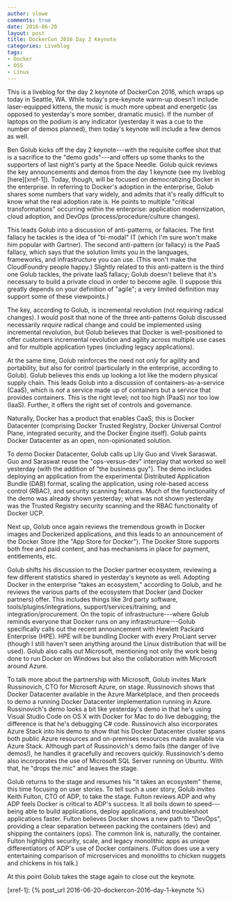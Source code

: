 ```yaml
---
author: slowe
comments: true
date: 2016-06-20
layout: post
title: DockerCon 2016 Day 2 Keynote
categories: Liveblog
tags:
- Docker
- OSS
- Linux
---
```


This is a liveblog for the day 2 keynote of DockerCon 2016, which wraps up today in Seattle, WA. While today's pre-keynote warm-up doesn't include laser-equipped kittens, the music is much more upbeat and energetic (as opposed to yesterday's more somber, dramatic music). If the number of laptops on the podium is any indicator (yesterday it was a cue to the number of demos planned), then today's keynote will include a few demos as well.

Ben Golub kicks off the day 2 keynote---with the requisite coffee shot that is a sacrifice to the "demo gods"---and offers up some thanks to the supporters of last night's party at the Space Needle. Golub quick reviews the key announcements and demos from the day 1 keynote (see my liveblog [here][xref-1]). Today, though, will be focused on democratizing Docker in the enterprise. In referring to Docker's adoption in the enterprise, Golub shares some numbers that vary widely, and admits that it's really difficult to know what the real adoption rate is. He points to multiple "critical transformations" occurring within the enterprise: application modernization, cloud adoption, and DevOps (process/procedure/culture changes).

This leads Golub into a discussion of anti-patterns, or fallacies. The first fallacy he tackles is the idea of "bi-modal" IT (which I'm sure won't make him popular with Gartner). The second anti-pattern (or fallacy) is the PaaS fallacy, which says that the solution limits you in the languages, frameworks, and infrastructure you can use. (This won't make the CloudFoundry people happy.) Slightly related to this anti-pattern is the third one Golub tackles, the private IaaS fallacy; Golub doesn't believe that it's necessary to build a private cloud in order to become agile. (I suppose this greatly depends on your definition of "agile"; a very limited definition may support some of these viewpoints.)

The key, according to Golub, is incremental revolution (not requiring radical changes). I would posit that none of the three anti-patterns Golub discussed necessarily _require_ radical change and could be implemented using incremental revolution, but Golub believes that Docker is well-positioned to offer customers incremental revolution and agility across multiple use cases and for multiple application types (including legacy applications).

At the same time, Golub reinforces the need not only for agility and portability, but also for control (particularly in the enterprise, according to Golub). Golub believes this ends up looking a lot like the modern physical supply chain. This leads Golub into a discussion of containers-as-a-service (CaaS), which is _not_ a service made up of containers but a service that provides containers. This is the right level; not too high (PaaS) nor too low (IaaS). Further, it offers the right set of controls and governance.

Naturally, Docker has a product that enables CaaS; this is Docker Datacenter (comprising Docker Trusted Registry, Docker Universal Control Plane, integrated security, and the Docker Engine itself). Golub paints Docker Datacenter as an open, non-opinionated solution.

To demo Docker Datacenter, Golub calls up Lily Guo and Vivek Saraswat. Guo and Saraswat reuse the "ops-versus-dev" interplay that worked so well yesterday (with the addition of "the business guy"). The demo includes deploying an application from the experimental Distributed Application Bundle (DAB) format, scaling the application, using role-based access control (RBAC), and security scanning features. Much of the functionality of the demo was already shown yesterday; what was not shown yesterday was the Trusted Registry security scanning and the RBAC functionality of Docker UCP.

Next up, Golub once again reviews the tremendous growth in Docker images and Dockerized applications, and this leads to an announcement of the Docker Store (the "App Store for Docker"). The Docker Store supports both free and paid content, and has mechanisms in place for payment, entitlements, etc.

Golub shifts his discussion to the Docker partner ecosystem, reviewing a few different statistics shared in yesterday's keynote as well. Adopting Docker in the enterprise "takes an ecosystem," according to Golub, and he reviews the various parts of the ecosystem that Docker (and Docker partners) offer. This includes things like 3rd party software, tools/plugins/integrations, support/services/training, and integration/procurement. On the topic of infrastructure---where Golub reminds everyone that Docker runs on any infrastructure---Golub specifically calls out the recent announcement with Hewlett Packard Enterprise (HPE). HPE will be bundling Docker with every ProLiant server (though I still haven't seen anything around the Linux distribution that will be used). Golub also calls out Microsoft, mentioning not only the work being done to run Docker on Windows but also the collaboration with Microsoft around Azure.

To talk more about the partnership with Microsoft, Golub invites Mark Russinovich, CTO for Microsoft Azure, on stage. Russinovich shows that Docker Datacenter available in the Azure Marketplace, and then proceeds to demo a running Docker Datacenter implementation running in Azure. Russinovich's demo looks a bit like yesterday's demo in that he's using Visual Studio Code on OS X with Docker for Mac to do live debugging; the difference is that he's debugging C# code. Russinovich also incorporates Azure Stack into his demo to show that his Docker Datacenter cluster spans both public Azure resources and on-premises resources made available via Azure Stack. Although part of Russinovich's demo fails (the danger of live demos!), he handles it gracefully and recovers quickly. Russinovich's demo also incorporates the use of Microsoft SQL Server running on Ubuntu. With that, he "drops the mic" and leaves the stage.

Golub returns to the stage and resumes his "it takes an ecosystem" theme, this time focusing on user stories. To tell such a user story, Golub invites Keith Fulton, CTO of ADP, to take the stage. Fulton reviews ADP and why ADP feels Docker is critical to ADP's success. It all boils down to speed---being able to build applications, deploy applications, and troubleshoot applications faster. Fulton believes Docker shows a new path to "DevOps", providing a clear separation between packing the containers (dev) and shipping the containers (ops). The common link is, naturally, the container. Fulton highlights security, scale, and legacy monolithic apps as unique differentiators of ADP's use of Docker containers. (Fulton does use a very entertaining comparison of microservices and monoliths to chicken nuggets and chickens in his talk.)

At this point Golub takes the stage again to close out the keynote.


[xref-1]: {% post_url 2016-06-20-dockercon-2016-day-1-keynote %}